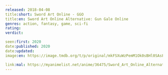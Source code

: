 ```yaml
---
released: 2018-04-08
title:short: Sword Art Online - GGO
title:en: Sword Art Online Alternative: Gun Gale Online
genres: action, fantasy, game, sci-fi
rating:
verdict:

seen:first: 2020
date:published: 2020
date:updated:
image:en: https://image.tmdb.org/t/p/original/mkFSXuWzPemM1Ok0sBHl0SAsFbX.jpg

link:mal: https://myanimelist.net/anime/36475/Sword_Art_Online_Alternative__Gun_Gale_Online
---
```

